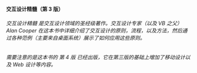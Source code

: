#### 交互设计精髓（第 3 版）

###### 交互设计精髓 是交互设计领域的圣经级著作。交互设计专家（以及 VB 之父） Alan Cooper 在这本书中详细介绍了交互设计的原则，流程，以及方法，然后通过各种范例（主要来自桌面系统）展示了如何应用这些原则。

###### 需要注意的是这本书的 第 4 版 已经出版，它在第三版的基础上增加了移动设计以及 Web 设计等内容。



